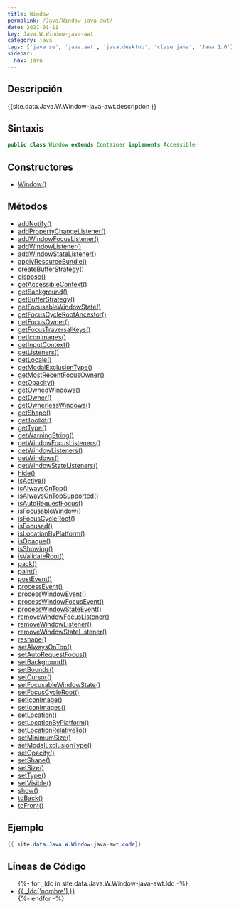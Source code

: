 ```yaml
---
title: Window
permalink: /Java/Window-java-awt/
date: 2021-01-11
key: Java.W.Window-java-awt
category: java
tags: ['java se', 'java.awt', 'java.desktop', 'clase java', 'Java 1.0']
sidebar: 
  nav: java
---
```


## Descripción
{{site.data.Java.W.Window-java-awt.description }}

## Sintaxis
~~~java
public class Window extends Container implements Accessible
~~~

## Constructores
* [Window()](/Java/Window-java-awt/Window/)

## Métodos
* [addNotify()](/Java/Window-java-awt/addNotify)
* [addPropertyChangeListener()](/Java/Window-java-awt/addPropertyChangeListener)
* [addWindowFocusListener()](/Java/Window-java-awt/addWindowFocusListener)
* [addWindowListener()](/Java/Window-java-awt/addWindowListener)
* [addWindowStateListener()](/Java/Window-java-awt/addWindowStateListener)
* [applyResourceBundle()](/Java/Window-java-awt/applyResourceBundle)
* [createBufferStrategy()](/Java/Window-java-awt/createBufferStrategy)
* [dispose()](/Java/Window-java-awt/dispose)
* [getAccessibleContext()](/Java/Window-java-awt/getAccessibleContext)
* [getBackground()](/Java/Window-java-awt/getBackground)
* [getBufferStrategy()](/Java/Window-java-awt/getBufferStrategy)
* [getFocusableWindowState()](/Java/Window-java-awt/getFocusableWindowState)
* [getFocusCycleRootAncestor()](/Java/Window-java-awt/getFocusCycleRootAncestor)
* [getFocusOwner()](/Java/Window-java-awt/getFocusOwner)
* [getFocusTraversalKeys()](/Java/Window-java-awt/getFocusTraversalKeys)
* [getIconImages()](/Java/Window-java-awt/getIconImages)
* [getInputContext()](/Java/Window-java-awt/getInputContext)
* [getListeners()](/Java/Window-java-awt/getListeners)
* [getLocale()](/Java/Window-java-awt/getLocale)
* [getModalExclusionType()](/Java/Window-java-awt/getModalExclusionType)
* [getMostRecentFocusOwner()](/Java/Window-java-awt/getMostRecentFocusOwner)
* [getOpacity()](/Java/Window-java-awt/getOpacity)
* [getOwnedWindows()](/Java/Window-java-awt/getOwnedWindows)
* [getOwner()](/Java/Window-java-awt/getOwner)
* [getOwnerlessWindows()](/Java/Window-java-awt/getOwnerlessWindows)
* [getShape()](/Java/Window-java-awt/getShape)
* [getToolkit()](/Java/Window-java-awt/getToolkit)
* [getType()](/Java/Window-java-awt/getType)
* [getWarningString()](/Java/Window-java-awt/getWarningString)
* [getWindowFocusListeners()](/Java/Window-java-awt/getWindowFocusListeners)
* [getWindowListeners()](/Java/Window-java-awt/getWindowListeners)
* [getWindows()](/Java/Window-java-awt/getWindows)
* [getWindowStateListeners()](/Java/Window-java-awt/getWindowStateListeners)
* [hide()](/Java/Window-java-awt/hide)
* [isActive()](/Java/Window-java-awt/isActive)
* [isAlwaysOnTop()](/Java/Window-java-awt/isAlwaysOnTop)
* [isAlwaysOnTopSupported()](/Java/Window-java-awt/isAlwaysOnTopSupported)
* [isAutoRequestFocus()](/Java/Window-java-awt/isAutoRequestFocus)
* [isFocusableWindow()](/Java/Window-java-awt/isFocusableWindow)
* [isFocusCycleRoot()](/Java/Window-java-awt/isFocusCycleRoot)
* [isFocused()](/Java/Window-java-awt/isFocused)
* [isLocationByPlatform()](/Java/Window-java-awt/isLocationByPlatform)
* [isOpaque()](/Java/Window-java-awt/isOpaque)
* [isShowing()](/Java/Window-java-awt/isShowing)
* [isValidateRoot()](/Java/Window-java-awt/isValidateRoot)
* [pack()](/Java/Window-java-awt/pack)
* [paint()](/Java/Window-java-awt/paint)
* [postEvent()](/Java/Window-java-awt/postEvent)
* [processEvent()](/Java/Window-java-awt/processEvent)
* [processWindowEvent()](/Java/Window-java-awt/processWindowEvent)
* [processWindowFocusEvent()](/Java/Window-java-awt/processWindowFocusEvent)
* [processWindowStateEvent()](/Java/Window-java-awt/processWindowStateEvent)
* [removeWindowFocusListener()](/Java/Window-java-awt/removeWindowFocusListener)
* [removeWindowListener()](/Java/Window-java-awt/removeWindowListener)
* [removeWindowStateListener()](/Java/Window-java-awt/removeWindowStateListener)
* [reshape()](/Java/Window-java-awt/reshape)
* [setAlwaysOnTop()](/Java/Window-java-awt/setAlwaysOnTop)
* [setAutoRequestFocus()](/Java/Window-java-awt/setAutoRequestFocus)
* [setBackground()](/Java/Window-java-awt/setBackground)
* [setBounds()](/Java/Window-java-awt/setBounds)
* [setCursor()](/Java/Window-java-awt/setCursor)
* [setFocusableWindowState()](/Java/Window-java-awt/setFocusableWindowState)
* [setFocusCycleRoot()](/Java/Window-java-awt/setFocusCycleRoot)
* [setIconImage()](/Java/Window-java-awt/setIconImage)
* [setIconImages()](/Java/Window-java-awt/setIconImages)
* [setLocation()](/Java/Window-java-awt/setLocation)
* [setLocationByPlatform()](/Java/Window-java-awt/setLocationByPlatform)
* [setLocationRelativeTo()](/Java/Window-java-awt/setLocationRelativeTo)
* [setMinimumSize()](/Java/Window-java-awt/setMinimumSize)
* [setModalExclusionType()](/Java/Window-java-awt/setModalExclusionType)
* [setOpacity()](/Java/Window-java-awt/setOpacity)
* [setShape()](/Java/Window-java-awt/setShape)
* [setSize()](/Java/Window-java-awt/setSize)
* [setType()](/Java/Window-java-awt/setType)
* [setVisible()](/Java/Window-java-awt/setVisible)
* [show()](/Java/Window-java-awt/show)
* [toBack()](/Java/Window-java-awt/toBack)
* [toFront()](/Java/Window-java-awt/toFront)

## Ejemplo
~~~java
{{ site.data.Java.W.Window-java-awt.code}}
~~~

## Líneas de Código
<ul>
{%- for _ldc in site.data.Java.W.Window-java-awt.ldc -%}
   <li>
       <a href="{{_ldc['url'] }}">{{ _ldc['nombre'] }}</a>
   </li>
{%- endfor -%}
</ul>
